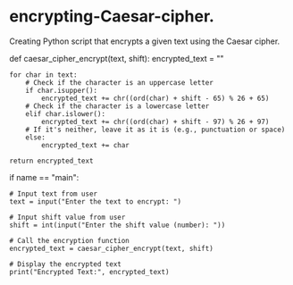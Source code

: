 # encrypting-Caesar-cipher.
Creating Python script that encrypts a given text using the Caesar cipher.

def caesar_cipher_encrypt(text, shift):
    encrypted_text = ""

    for char in text:
        # Check if the character is an uppercase letter
        if char.isupper():
            encrypted_text += chr((ord(char) + shift - 65) % 26 + 65)
        # Check if the character is a lowercase letter
        elif char.islower():
            encrypted_text += chr((ord(char) + shift - 97) % 26 + 97)
        # If it's neither, leave it as it is (e.g., punctuation or space)
        else:
            encrypted_text += char

    return encrypted_text
if name == "main":

    # Input text from user
    text = input("Enter the text to encrypt: ")

    # Input shift value from user
    shift = int(input("Enter the shift value (number): "))

    # Call the encryption function
    encrypted_text = caesar_cipher_encrypt(text, shift)

    # Display the encrypted text
    print("Encrypted Text:", encrypted_text)
